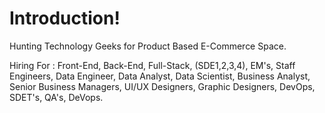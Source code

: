 # Introduction!
Hunting Technology Geeks for Product Based E-Commerce Space.

Hiring For :
Front-End, Back-End, Full-Stack, (SDE1,2,3,4), EM's, Staff Engineers, Data Engineer, Data Analyst, Data Scientist, Business Analyst, Senior Business Managers, UI/UX Designers, Graphic Designers, DevOps, SDET's, QA's, DeVops.
